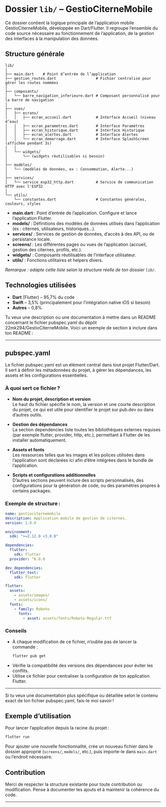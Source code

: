 
# Dossier `lib/` – GestioCiterneMobile

Ce dossier contient la logique principale de l’application mobile GestioCiterneMobile, développée en Dart/Flutter. Il regroupe l’ensemble du code source nécessaire au fonctionnement de l’application, de la gestion des interfaces à la manipulation des données.

## Structure générale
```
lib/
│
├── main.dart    # Point d’entrée de l’application
├── gestion_routes.dart                  # Fichier centralisé pour gérer les routes nommées
│
├── composants/
│   └── barre_navigation_inferieure.dart # Composant personnalisé pour la barre de navigation
│
├── vues/
│   ├── ecrans/
│   │   ├── ecran_accueil.dart           # Interface Accueil (niveau d’eau)
│   │   ├── ecran_parametres.dart        # Interface Paramètres
│   │   ├── ecran_historique.dart        # Interface Historique
│   │   ├── ecran_alertes.dart           # Interface Alertes
│   │   └── ecran_demarrage.dart         # Interface SplashScreen (affichée pendant 3s)
│   │
│   └── widgets/
│       └── (widgets réutilisables si besoin)
│
├── modèles/
│   └── (modèles de données, ex : Consommation, Alerte...)
│
├── services/
│   └── service_esp32_http.dart          # Service de communication HTTP avec l'ESP32
│
└── utils/
    └── constantes.dart                  # Constantes générales, couleurs, styles
```

- **main.dart** : Point d’entrée de l’application. Configure et lance l’application Flutter.
- **models/** : Définitions des modèles de données utilisés dans l’application (ex : citernes, utilisateurs, historiques…).
- **services/** : Services de gestion de données, d’accès à des API, ou de persistance locale.
- **screens/** : Les différentes pages ou vues de l’application (accueil, gestion des citernes, profils, etc.).
- **widgets/** : Composants réutilisables de l’interface utilisateur.
- **utils/** : Fonctions utilitaires et helpers divers.

_Remarque : adapte cette liste selon la structure réelle de ton dossier `lib/`._

## Technologies utilisées

- **Dart** (Flutter) – 95,7% du code
- **Swift** – 3,5% (principalement pour l’intégration native iOS si besoin)
- **Autres** – 0,8%

Tu veux une description ou une documentation à mettre dans un README concernant le fichier pubspec.yaml du dépôt 22mk294/GestioCiterneMobile. Voici un exemple de section à inclure dans ton README :

---

## pubspec.yaml

Le fichier pubspec.yaml est un élément central dans tout projet Flutter/Dart. Il sert à définir les métadonnées du projet, à gérer les dépendances, les assets et les configurations essentielles.

### À quoi sert ce fichier ?

- **Nom du projet, description et version**  
  Le haut du fichier spécifie le nom, la version et une courte description du projet, ce qui est utile pour identifier le projet sur pub.dev ou dans d’autres outils.

- **Gestion des dépendances**  
  La section dependencies liste toutes les bibliothèques externes requises (par exemple flutter, provider, http, etc.), permettant à Flutter de les installer automatiquement.

- **Assets et fonts**  
  Les ressources telles que les images et les polices utilisées dans l’application sont déclarées ici afin d’être intégrées dans le bundle de l’application.

- **Scripts et configurations additionnelles**  
  D’autres sections peuvent inclure des scripts personnalisés, des configurations pour la génération de code, ou des paramètres propres à certains packages.

### Exemple de structure :

```yaml
name: gestiociternemobile
description: Application mobile de gestion de citernes.
version: 1.0.0

environment:
  sdk: ">=2.12.0 <3.0.0"

dependencies:
  flutter:
    sdk: flutter
  provider: ^6.0.0

dev_dependencies:
  flutter_test:
    sdk: flutter

flutter:
  assets:
    - assets/images/
    - assets/icons/
  fonts:
    - family: Roboto
      fonts:
        - asset: assets/fonts/Roboto-Regular.ttf
```

### Conseils

- À chaque modification de ce fichier, n’oublie pas de lancer la commande :  
  ```bash
  flutter pub get
  ```
- Vérifie la compatibilité des versions des dépendances pour éviter les conflits.
- Utilise ce fichier pour centraliser la configuration de ton application Flutter.

---

Si tu veux une documentation plus spécifique ou détaillée selon le contenu exact de ton fichier pubspec.yaml, fais-le moi savoir !

## Exemple d’utilisation

Pour lancer l’application depuis la racine du projet :

```bash
flutter run
```

Pour ajouter une nouvelle fonctionnalité, crée un nouveau fichier dans le dossier approprié (`screens/`, `models/`, etc.), puis importe-le dans `main.dart` ou l’endroit nécessaire.

## Contribution

Merci de respecter la structure existante pour toute contribution ou modification. Pense à documenter tes ajouts et à maintenir la cohérence du code.

---
